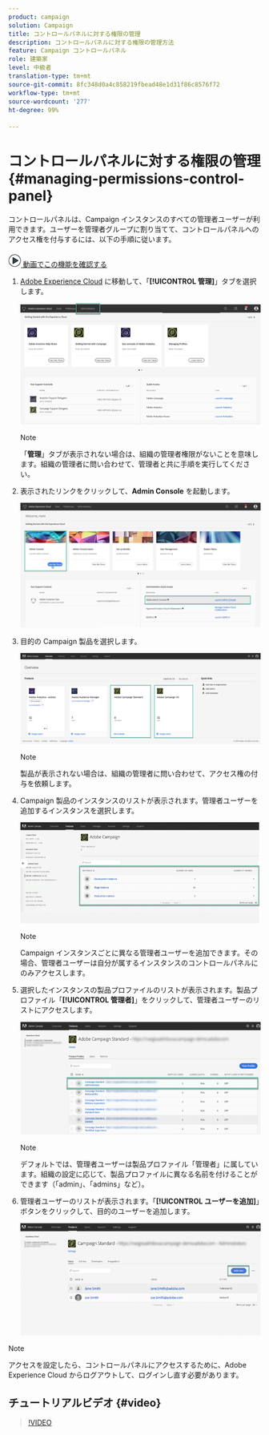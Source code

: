 ```yaml
---
product: campaign
solution: Campaign
title: コントロールパネルに対する権限の管理
description: コントロールパネルに対する権限の管理方法
feature: Campaign コントロールパネル
role: 建築家
level: 中級者
translation-type: tm+mt
source-git-commit: 8fc348d0a4c858219fbead48e1d31f86c8576f72
workflow-type: tm+mt
source-wordcount: '277'
ht-degree: 99%

---
```



# コントロールパネルに対する権限の管理 {#managing-permissions-control-panel}

コントロールパネルは、Campaign インスタンスのすべての管理者ユーザーが利用できます。ユーザーを管理者グループに割り当てて、コントロールパネルへのアクセス権を付与するには、以下の手順に従います。

![](assets/do-not-localize/how-to-video.png)[ 動画でこの機能を確認する](../../discover/using/managing-permissions.md#video)

1. [Adobe Experience Cloud](https://experiencecloud.adobe.com/) に移動して、「**[!UICONTROL 管理]**」タブを選択します。

   ![](assets/do-not-localize/control_panel_add_user1.png)

   >[!NOTE]
   >
   >「<b>管理</b>」タブが表示されない場合は、組織の管理者権限がないことを意味します。組織の管理者に問い合わせて、管理者と共に手順を実行してください。

1. 表示されたリンクをクリックして、**Admin Console** を起動します。

   ![](assets/do-not-localize/control_panel_admin1.png)

1. 目的の Campaign 製品を選択します。

   ![](assets/do-not-localize/control_panel_add_user3.png)

   >[!NOTE]
   >
   >製品が表示されない場合は、組織の管理者に問い合わせて、アクセス権の付与を依頼します。

1. Campaign 製品のインスタンスのリストが表示されます。管理者ユーザーを追加するインスタンスを選択します。

   ![](assets/do-not-localize/control_panel_add_user4.png)

   >[!NOTE]
   >
   >Campaign インスタンスごとに異なる管理者ユーザーを追加できます。その場合、管理者ユーザーは自分が属するインスタンスのコントロールパネルにのみアクセスします。

1. 選択したインスタンスの製品プロファイルのリストが表示されます。製品プロファイル「**[!UICONTROL 管理者]**」をクリックして、管理者ユーザーのリストにアクセスします。

   ![](assets/do-not-localize/control_panel_add_user_5.png)

   >[!NOTE]
   >
   >デフォルトでは、管理者ユーザーは製品プロファイル「管理者」に属しています。組織の設定に応じて、製品プロファイルに異なる名前を付けることができます（「admin」、「admins」など）。

1. 管理者ユーザーのリストが表示されます。「**[!UICONTROL ユーザーを追加]**」ボタンをクリックして、目的のユーザーを追加します。

   ![](assets/do-not-localize/control_panel_add_user_6.png)

>[!NOTE]
>
>アクセスを設定したら、コントロールパネルにアクセスするために、Adobe Experience Cloud からログアウトして、ログインし直す必要があります。

## チュートリアルビデオ {#video}

>[!VIDEO](https://video.tv.adobe.com/v/27147?quality=12)
